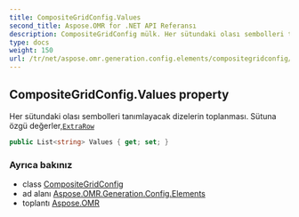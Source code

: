 ```yaml
---
title: CompositeGridConfig.Values
second_title: Aspose.OMR for .NET API Referansı
description: CompositeGridConfig mülk. Her sütundaki olası sembolleri tanımlayacak dizelerin toplanması. Sütuna özgü değerlerExtraRow
type: docs
weight: 150
url: /tr/net/aspose.omr.generation.config.elements/compositegridconfig/values/
---
```

## CompositeGridConfig.Values property

Her sütundaki olası sembolleri tanımlayacak dizelerin toplanması. Sütuna özgü değerler,[`ExtraRow`](../extrarow/)

```csharp
public List<string> Values { get; set; }
```

### Ayrıca bakınız

* class [CompositeGridConfig](../)
* ad alanı [Aspose.OMR.Generation.Config.Elements](../../compositegridconfig/)
* toplantı [Aspose.OMR](../../../)


